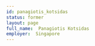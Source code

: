 ```yaml
---
id: panagiotis_kotsidas
status: former
layout: page
full_name:  Panagiotis Kotsidas
employer:  Singapore 
---
```

